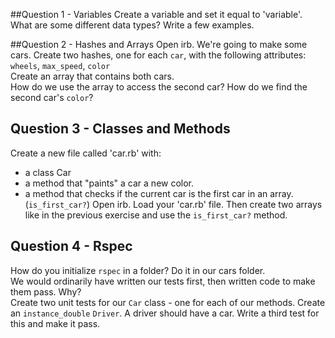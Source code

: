##Question 1 - Variables
Create a variable and set it equal to 'variable'.  
What are some different data types? Write a few examples.

##Question 2 - Hashes and Arrays
Open irb. We're going to make some cars.
Create two hashes, one for each `car`, with the following attributes: `wheels`, `max_speed`, `color`  
Create an array that contains both cars.  
How do we use the array to access the second car? How do we find the second car's `color`?

## Question 3 - Classes and Methods
Create a new file called 'car.rb' with:
 - a class Car
 - a method that "paints" a car a new color.
 - a method that checks if the current car is the first car in an array. (`is_first_car?`)
Open irb. Load your 'car.rb' file. Then create two arrays like in the previous exercise and use the `is_first_car?` method.

## Question 4 - Rspec
How do you initialize `rspec` in a folder? Do it in our cars folder.  
We would ordinarily have written our tests first, then written code to make them pass. Why?  
Create two unit tests for our `Car` class - one for each of our methods.
Create an `instance_double` `Driver`. A driver should have a car. Write a third test for this and make it pass.

